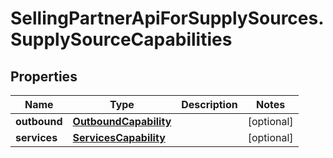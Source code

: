 # SellingPartnerApiForSupplySources.SupplySourceCapabilities

## Properties

Name | Type | Description | Notes
------------ | ------------- | ------------- | -------------
**outbound** | [**OutboundCapability**](OutboundCapability.md) |  | [optional] 
**services** | [**ServicesCapability**](ServicesCapability.md) |  | [optional] 


